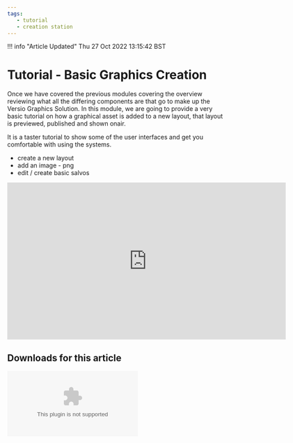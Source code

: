 ```yaml
---
tags:
   - tutorial
   - creation station
---
```

<!--
Title : 2086642523_basic_graphics_creation_tutorial

- Created : 2021-12-30 10:10
- Updated :
- Author : James Rivers
- Written against (version):
- Sources :
- Author Notes :
-->
!!! info "Article Updated"
    Thu 27 Oct 2022 13:15:42 BST


# Tutorial - Basic Graphics Creation

Once we have covered the previous modules covering the overview reviewing what all the differing components are that go to make up the Versio Graphics Solution. In this module, we are going to provide a very basic tutorial on how a graphical asset is added to a new layout, that layout is previewed, published and shown onair.  

It is a taster tutorial to show some of the user interfaces and get you comfortable with using the systems. 

- create a new layout
- add an image - png 
- edit / create basic salvos 

<iframe src="https://player.vimeo.com/video/764563267?h=e96ce49b1e" width="640" height="360" frameborder="0" allow="autoplay; fullscreen; picture-in-picture" allowfullscreen></iframe>

## Downloads for this article

![chapter1.zip](downloads/2086642523_basic_graphics_creation_tutorial/chapter1.zip)


